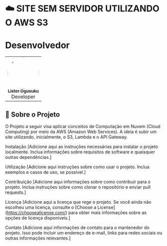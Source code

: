 # :cloud: SITE SEM SERVIDOR UTILIZANDO O AWS S3

# Desenvolvedor
<div align="center" style="max-width:68rem;">
<table>
  <tr>
   <td align="center"><a href="https://github.com/listerogusuku"><img style="border-radius: 50%;" src="https://avatars.githubusercontent.com/listerogusuku" width="100px;" alt=""/><br /><sub><b>Lister Ogusuku</b></sub></a><br /><a href="https://github.com/listerogusuku" title="Lister Ogusuku"></a>Developer</td>

  </tr>
</table>
</div>

## :pencil: Sobre o Projeto

O Projeto a seguir visa aplicar conceitos de Computação em Nuvem (Cloud Computing) por meio da AWS (Amazon Web Services). A ideia é subir um site utilizando, inicialmente, o S3, Lambda e o API Gateway.


Instalação
[Adicione aqui as instruções necessárias para instalar o projeto localmente. Inclua informações sobre requisitos de software e quaisquer outras dependências.]

Utilização
[Adicione aqui instruções sobre como usar o projeto. Inclua exemplos e casos de uso, se possível.]

Contribuição
[Adicione aqui informações sobre como contribuir para o projeto. Inclua instruções sobre como clonar o repositório e enviar pull requests.]

Licença
[Adicione aqui a licença que rege o projeto. Se você ainda não escolheu uma licença, consulte o [Choose a License] (https://choosealicense.com/) para obter mais informações sobre as opções de licença disponíveis.]

Contato
[Adicione aqui informações de contato para o mantenedor do projeto. Isso pode incluir um endereço de e-mail, links para redes sociais ou outras informações relevantes.]
